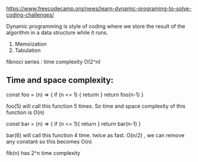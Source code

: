 https://www.freecodecamp.org/news/learn-dynamic-programing-to-solve-coding-challenges/

Dynamic programming is style of coding where we store the result of the algorithm in a data structure while it runs. 

1) Memoization
2) Tabulation

fibnoci series : time complexity O(2^n) 

Time and space complexity:
-------------------------

const foo = (n) => {
    if (n <= 1) {
      returm
    }
    return foo(n-1)
}

foo(5) will call this function 5 times. So time and space complexity of this function is O(n)

const bar = (n) => {
    if (n <= 1){
      return
    }
    return bar(n-1)
}

bar(6) will call this function 4 time. twice as fast. O(n/2) , we can remove any constant so this becomes O(n)

fib(n) has 2^n time complexity